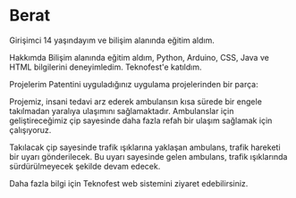# Berat
Girişimci
14 yaşındayım ve bilişim alanında eğitim aldım.

Hakkımda
Bilişim alanında eğitim aldım, Python, Arduino, CSS, Java ve HTML bilgilerini deneyimledim. Teknofest'e katıldım.

Projelerim
Patentini uyguladığınız uygulama projelerinden bir parça:

Projemiz, insani tedavi arz ederek ambulansın kısa sürede bir engele takılmadan yaralıya ulaşımını sağlamaktadır. Ambulanslar için geliştireceğimiz çip sayesinde daha fazla refah bir ulaşım sağlamak için çalışıyoruz.

Takılacak çip sayesinde trafik ışıklarına yaklaşan ambulans, trafik hareketi bir uyarı gönderilecek. Bu uyarı sayesinde gelen ambulans, trafik ışıklarında sürdürülmeyecek şekilde devam edecek.

Daha fazla bilgi için Teknofest web sistemini ziyaret edebilirsiniz.
